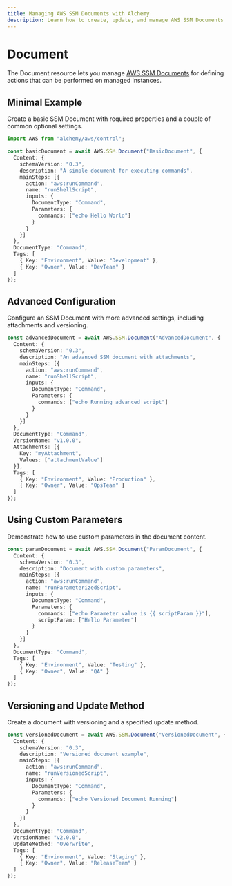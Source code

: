 ```yaml
---
title: Managing AWS SSM Documents with Alchemy
description: Learn how to create, update, and manage AWS SSM Documents using Alchemy Cloud Control.
---
```


# Document

The Document resource lets you manage [AWS SSM Documents](https://docs.aws.amazon.com/ssm/latest/userguide/) for defining actions that can be performed on managed instances.

## Minimal Example

Create a basic SSM Document with required properties and a couple of common optional settings.

```ts
import AWS from "alchemy/aws/control";

const basicDocument = await AWS.SSM.Document("BasicDocument", {
  Content: {
    schemaVersion: "0.3",
    description: "A simple document for executing commands",
    mainSteps: [{
      action: "aws:runCommand",
      name: "runShellScript",
      inputs: {
        DocumentType: "Command",
        Parameters: {
          commands: ["echo Hello World"]
        }
      }
    }]
  },
  DocumentType: "Command",
  Tags: [
    { Key: "Environment", Value: "Development" },
    { Key: "Owner", Value: "DevTeam" }
  ]
});
```

## Advanced Configuration

Configure an SSM Document with more advanced settings, including attachments and versioning.

```ts
const advancedDocument = await AWS.SSM.Document("AdvancedDocument", {
  Content: {
    schemaVersion: "0.3",
    description: "An advanced SSM document with attachments",
    mainSteps: [{
      action: "aws:runCommand",
      name: "runShellScript",
      inputs: {
        DocumentType: "Command",
        Parameters: {
          commands: ["echo Running advanced script"]
        }
      }
    }]
  },
  DocumentType: "Command",
  VersionName: "v1.0.0",
  Attachments: [{
    Key: "myAttachment",
    Values: ["attachmentValue"]
  }],
  Tags: [
    { Key: "Environment", Value: "Production" },
    { Key: "Owner", Value: "OpsTeam" }
  ]
});
```

## Using Custom Parameters

Demonstrate how to use custom parameters in the document content.

```ts
const paramDocument = await AWS.SSM.Document("ParamDocument", {
  Content: {
    schemaVersion: "0.3",
    description: "Document with custom parameters",
    mainSteps: [{
      action: "aws:runCommand",
      name: "runParameterizedScript",
      inputs: {
        DocumentType: "Command",
        Parameters: {
          commands: ["echo Parameter value is {{ scriptParam }}"],
          scriptParam: ["Hello Parameter"]
        }
      }
    }]
  },
  DocumentType: "Command",
  Tags: [
    { Key: "Environment", Value: "Testing" },
    { Key: "Owner", Value: "QA" }
  ]
});
```

## Versioning and Update Method

Create a document with versioning and a specified update method.

```ts
const versionedDocument = await AWS.SSM.Document("VersionedDocument", {
  Content: {
    schemaVersion: "0.3",
    description: "Versioned document example",
    mainSteps: [{
      action: "aws:runCommand",
      name: "runVersionedScript",
      inputs: {
        DocumentType: "Command",
        Parameters: {
          commands: ["echo Versioned Document Running"]
        }
      }
    }]
  },
  DocumentType: "Command",
  VersionName: "v2.0.0",
  UpdateMethod: "Overwrite",
  Tags: [
    { Key: "Environment", Value: "Staging" },
    { Key: "Owner", Value: "ReleaseTeam" }
  ]
});
```